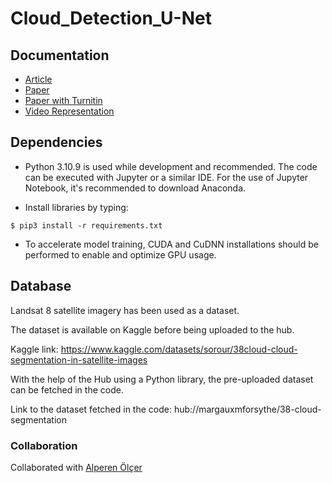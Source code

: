 # Cloud_Detection_U-Net

## Documentation

- [Article](/Doc/Article.pdf)
- [Paper](/Doc/Paper.pdf)
- [Paper with Turnitin](/Doc/Paper_Turnitin_Result.pdf)
- [Video Representation](https://drive.google.com/file/d/1crRzMjeCqPOINIVaqHGycWWxyhWkVLg0/view)

## Dependencies
- Python 3.10.9 is used while development and recommended. The code can be executed with Jupyter or a similar IDE. For the use of Jupyter Notebook, it's recommended to download Anaconda.

- Install libraries by typing:
```
$ pip3 install -r requirements.txt
```

- To accelerate model training, CUDA and CuDNN installations should be performed to enable and optimize GPU usage.

## Database

Landsat 8 satellite imagery has been used as a dataset.

The dataset is available on Kaggle before being uploaded to the hub.

Kaggle link: https://www.kaggle.com/datasets/sorour/38cloud-cloud-segmentation-in-satellite-images

With the help of the Hub using a Python library, the pre-uploaded dataset can be fetched in the code.

Link to the dataset fetched in the code: hub://margauxmforsythe/38-cloud-segmentation

### Collaboration
Collaborated with [Alperen Ölçer](https://github.com/Alperenlcr)
